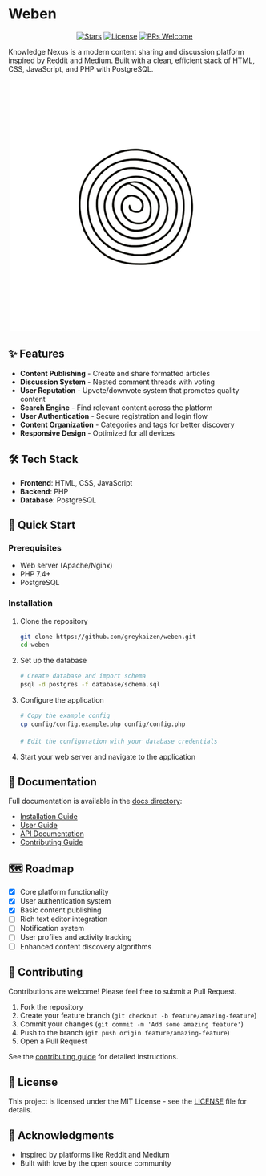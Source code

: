 # Weben

<div align="center">
  
[![Stars](https://img.shields.io/github/stars/greykaizen/weben?style=social)](https://github.com/greykaizen/weben/stargazers)
[![License](https://img.shields.io/badge/License-MIT-blue.svg)](https://opensource.org/licenses/MIT)
[![PRs Welcome](https://img.shields.io/badge/PRs-welcome-brightgreen.svg)](CONTRIBUTING.md)
  
</div>

Knowledge Nexus is a modern content sharing and discussion platform inspired by Reddit and Medium. Built with a clean, efficient stack of HTML, CSS, JavaScript, and PHP with PostgreSQL.

<div align="center">
  
![Weben Screenshot](/assets/mainLogo.png)
  
</div>

## ✨ Features

- **Content Publishing** - Create and share formatted articles
- **Discussion System** - Nested comment threads with voting
- **User Reputation** - Upvote/downvote system that promotes quality content
- **Search Engine** - Find relevant content across the platform
- **User Authentication** - Secure registration and login flow
- **Content Organization** - Categories and tags for better discovery
- **Responsive Design** - Optimized for all devices

## 🛠️ Tech Stack

- **Frontend**: HTML, CSS, JavaScript
- **Backend**: PHP
- **Database**: PostgreSQL

## 🚀 Quick Start

### Prerequisites

- Web server (Apache/Nginx)
- PHP 7.4+
- PostgreSQL

### Installation

1. Clone the repository
   ```bash
   git clone https://github.com/greykaizen/weben.git
   cd weben
   ```

2. Set up the database
   ```bash
   # Create database and import schema
   psql -d postgres -f database/schema.sql
   ```

3. Configure the application
   ```bash
   # Copy the example config
   cp config/config.example.php config/config.php
   
   # Edit the configuration with your database credentials
   ```

4. Start your web server and navigate to the application

## 📖 Documentation

Full documentation is available in the [docs directory](docs/):

- [Installation Guide](docs/installation.md)
- [User Guide](docs/user-guide.md)
- [API Documentation](docs/api.md)
- [Contributing Guide](docs/contributing.md)

## 🗺️ Roadmap

- [x] Core platform functionality
- [x] User authentication system
- [x] Basic content publishing
- [ ] Rich text editor integration
- [ ] Notification system
- [ ] User profiles and activity tracking
- [ ] Enhanced content discovery algorithms

## 🤝 Contributing

Contributions are welcome! Please feel free to submit a Pull Request.

1. Fork the repository
2. Create your feature branch (`git checkout -b feature/amazing-feature`)
3. Commit your changes (`git commit -m 'Add some amazing feature'`)
4. Push to the branch (`git push origin feature/amazing-feature`)
5. Open a Pull Request

See the [contributing guide](CONTRIBUTING.md) for detailed instructions.

## 📄 License

This project is licensed under the MIT License - see the [LICENSE](LICENSE) file for details.

## 🙏 Acknowledgments

- Inspired by platforms like Reddit and Medium
- Built with love by the open source community